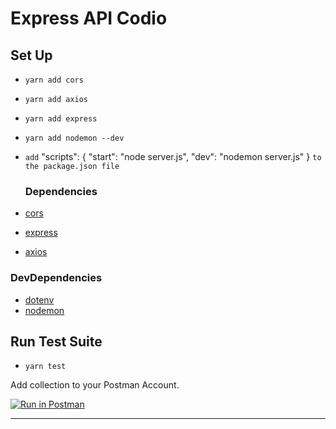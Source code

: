 # Express API Codio

## Set Up

- `yarn add cors`
- `yarn add axios`
- `yarn add express`
- `yarn add nodemon --dev`
- `add` 
"scripts": {
    "start": "node server.js",
    "dev": "nodemon server.js"
  } 
  `to the package.json file`

  ### Dependencies

- [cors](https://github.com/expressjs/cors#readme)
- [express](https://expressjs.com/)
- [axios](https://www.npmjs.com/package/axios)

### DevDependencies 

- [dotenv](https://github.com/motdotla/dotenv#readme)
- [nodemon](https://github.com/remy/nodemon)

## Run Test Suite

- `yarn test`

Add collection to your Postman Account.

[![Run in Postman](https://run.pstmn.io/button.svg)](https://app.getpostman.com/run-collection/df9216c5c49687757c12)

---
